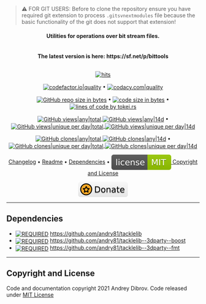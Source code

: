 > :warning: FOR GIT USERS: Before to clone the repository ensure you have required git extension to process `.gitsvnextmodules` file because the basic functionality of the git does not support that extension!

<h4 align="center">
Utilities for operations over bit stream files.<br/><br/>
</h4>

<h4 align="center">The latest version is here: https://sf.net/p/bittools</h4>

##

<!-- -->
<p align="center">
  <a href="#"><img src="https://hits.seeyoufarm.com/api/count/incr/badge.svg?url=https%3A%2F%2Fgithub.com%2Fandry81%2Fbittools&count_bg=%2379C83D&title_bg=%23555555&icon=&icon_color=%23E7E7E7&title=hits&edge_flat=false" valign="middle" alt="hits" /></a>
</p>
<!-- -->

<p align="center">
  <a href="https://www.codefactor.io/repository/github/andry81/bittools"><img src="https://img.shields.io/codefactor/grade/github/andry81/bittools?label=quality&logo=codefactor" valign="middle" alt="codefactor.io|quality" /></a>
  <!-- <a href="https://www.codefactor.io/repository/github/andry81/bittools"><img src="https://www.codefactor.io/repository/github/andry81/bittools/badge" valign="middle" alt="codefactor.io|quality" /></a> -->
• <a href="https://www.codacy.com/gh/andry81/bittools/dashboard?utm_source=github.com&amp;utm_medium=referral&amp;utm_content=andry81/bittools&amp;utm_campaign=Badge_Grade"><img src="https://img.shields.io/codacy/grade/b3ddc157edac46f9b710ae3b94f5ea36?label=quality&logo=codacy" valign="middle" alt="codacy.com|quality" /></a>
<!-- • <a href="https://www.codacy.com/gh/andry81/bittools/dashboard?utm_source=github.com&amp;utm_medium=referral&amp;utm_content=andry81/bittools&amp;utm_campaign=Badge_Grade"><img src="https://app.codacy.com/project/badge/Grade/b3ddc157edac46f9b710ae3b94f5ea36" valign="middle" alt="codacy.com|quality" /></a> -->
<!-- -- >
• <a href="https://lgtm.com/projects/g/andry81/bittools/context:python"><img src="https://img.shields.io/lgtm/grade/python/g/andry81/bittools.svg?label=quality: python&logo=lgtm" valign="middle" alt="lgtm.com|quality|python" /></a>
  <a href="https://lgtm.com/projects/g/andry81/bittools/alerts"><img src="https://img.shields.io/lgtm/alerts/github/andry81/bittools?label=alerts&logo=lgtm" valign="middle" alt="lgtm.com|alerts" /></a>
<!-- -->
</p>

<!-- -- >
<p align="center">
  <a href="https://codeclimate.com/github/andry81/bittools/maintainability"><img src="https://api.codeclimate.com/v1/badges/fcc4dde6b41737f524d3/maintainability?logo=codeclimate" valign="middle" alt="codeclimate.com|maintainability" /></a>
  <a href="https://codeclimate.com/github/andry81/bittools/issues"><img src="https://img.shields.io/codeclimate/issues/andry81/bittools?logo=codeclimate" valign="middle" alt="codeclimate.com|issues" /></a>
  <a href="https://codeclimate.com/github/andry81/bittools/trends/technical_debt"><img src="https://img.shields.io/codeclimate/tech-debt/andry81/bittools?logo=codeclimate" valign="middle" alt="codeclimate.com|debt" /></a>
</p>
<!-- -->

<p align="center">
  <a href="#"><img src="https://img.shields.io/github/repo-size/andry81/bittools?logo=github" valign="middle" alt="GitHub repo size in bytes" /></a>
• <a href="#"><img src="https://img.shields.io/github/languages/code-size/andry81/bittools?logo=github" valign="middle" alt="code size in bytes" /></a>
• <a href="https://github.com/XAMPPRocky/tokei"><img src="https://tokei.rs/b1/github/andry81/bittools?category=code" valign="middle" alt="lines of code by tokei.rs" /></a>
<!-- -- >
• <a href="https://github.com/XAMPPRocky/tokei"><img src="https://img.shields.io/tokei/lines/github/andry81/bittools?logo=tokei" valign="middle" alt="total lines by tokei.rs" /></a>
<!-- -->
</p>

<p align="center">
  <a href="https://github.com/andry81/bittools--gh-stats/commits/master/traffic/views">
    <img src="https://img.shields.io/badge/dynamic/json?color=success&label=Github%20views|all&query=count&url=https://github.com/andry81/bittools--gh-stats/raw/master/traffic/views/latest-accum.json?raw=True&logo=github" valign="middle" alt="GitHub views|any|total" />
    <img src="https://img.shields.io/badge/dynamic/json?color=success&label=14d&query=count&url=https://github.com/andry81/bittools--gh-stats/raw/master/traffic/views/latest.json?raw=True" valign="middle" alt="GitHub views|any|14d" /></a>
• <a href="https://github.com/andry81/bittools--gh-stats/commits/master/traffic/views">
    <img src="https://img.shields.io/badge/dynamic/json?color=success&label=Github%20views|unq&query=uniques&url=https://github.com/andry81/bittools--gh-stats/raw/master/traffic/views/latest-accum.json?raw=True&logo=github" valign="middle" alt="GitHub views|unique per day|total" />
    <img src="https://img.shields.io/badge/dynamic/json?color=success&label=14d&query=uniques&url=https://github.com/andry81/bittools--gh-stats/raw/master/traffic/views/latest.json?raw=True" valign="middle" alt="GitHub views|unique per day|14d" /></a>
</p>

<p align="center">
  <a href="https://github.com/andry81/bittools--gh-stats/commits/master/traffic/clones">
    <img src="https://img.shields.io/badge/dynamic/json?color=success&label=Github%20clones|all&query=count&url=https://github.com/andry81/bittools--gh-stats/raw/master/traffic/clones/latest-accum.json?raw=True&logo=github" valign="middle" alt="GitHub clones|any|total" />
    <img src="https://img.shields.io/badge/dynamic/json?color=success&label=14d&query=count&url=https://github.com/andry81/bittools--gh-stats/raw/master/traffic/clones/latest.json?raw=True" valign="middle" alt="GitHub clones|any|14d" /></a>
• <a href="https://github.com/andry81/bittools--gh-stats/commits/master/traffic/clones">
    <img src="https://img.shields.io/badge/dynamic/json?color=success&label=Github%20clones|unq&query=uniques&url=https://github.com/andry81/bittools--gh-stats/raw/master/traffic/clones/latest-accum.json?raw=True&logo=github" valign="middle" alt="GitHub clones|unique per day|total" />
    <img src="https://img.shields.io/badge/dynamic/json?color=success&label=14d&query=uniques&url=https://github.com/andry81/bittools--gh-stats/raw/master/traffic/clones/latest.json?raw=True" valign="middle" alt="GitHub clones|unique per day|14d" /></a>
</p>

<p align="center">
  <a href="https://github.com/andry81/bittools/blob/trunk/changelog.txt">Changelog</a>
• <a href="https://github.com/andry81/bittools/blob/trunk/README_EN.txt">Readme</a>
• <a href="#dependecies">Dependencies</a>
• <a href="#copyright-and-license"><img src="https://github.com/andry81/andry81/raw/master/badges/mit-license.svg" valign="middle" alt="copyright and license" />&nbsp;Copyright and License</a>
</p>

<p align="center">
  <a href="https://github.com/andry81/donate"><img src="https://github.com/andry81/andry81/raw/master/badges/donate.svg" valign="middle" alt="donate" /></a>
</p>

---

## <a name="dependecies">Dependencies</a>

* <a href="#"><img src="https://img.shields.io/static/v1?label=&message=REQUIRED&color=red" valign="middle" alt="REQUIRED" /></a> https://github.com/andry81/tacklelib
* <a href="#"><img src="https://img.shields.io/static/v1?label=&message=REQUIRED&color=red" valign="middle" alt="REQUIRED" /></a> https://github.com/andry81/tacklelib--3dparty--boost
* <a href="#"><img src="https://img.shields.io/static/v1?label=&message=REQUIRED&color=red" valign="middle" alt="REQUIRED" /></a> https://github.com/andry81/tacklelib--3dparty--fmt

---

## <a name="copyright-and-license">Copyright and License</a>

Code and documentation copyright 2021 Andrey Dibrov. Code released under [MIT License](https://github.com/andry81/bittools/blob/trunk/license.txt)
